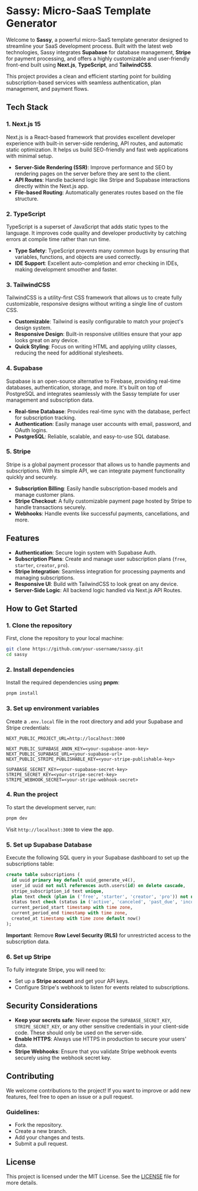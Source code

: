 # **Sassy: Micro-SaaS Template Generator**

Welcome to **Sassy**, a powerful micro-SaaS template generator designed to streamline your SaaS development process. Built with the latest web technologies, Sassy integrates **Supabase** for database management, **Stripe** for payment processing, and offers a highly customizable and user-friendly front-end built using **Next.js**, **TypeScript**, and **TailwindCSS**.

This project provides a clean and efficient starting point for building subscription-based services with seamless authentication, plan management, and payment flows.

## **Tech Stack**

### **1. Next.js 15**
Next.js is a React-based framework that provides excellent developer experience with built-in server-side rendering, API routes, and automatic static optimization. It helps us build SEO-friendly and fast web applications with minimal setup.

- **Server-Side Rendering (SSR)**: Improve performance and SEO by rendering pages on the server before they are sent to the client.
- **API Routes**: Handle backend logic like Stripe and Supabase interactions directly within the Next.js app.
- **File-based Routing**: Automatically generates routes based on the file structure.

### **2. TypeScript**
TypeScript is a superset of JavaScript that adds static types to the language. It improves code quality and developer productivity by catching errors at compile time rather than run time.

- **Type Safety**: TypeScript prevents many common bugs by ensuring that variables, functions, and objects are used correctly.
- **IDE Support**: Excellent auto-completion and error checking in IDEs, making development smoother and faster.

### **3. TailwindCSS**
TailwindCSS is a utility-first CSS framework that allows us to create fully customizable, responsive designs without writing a single line of custom CSS.

- **Customizable**: Tailwind is easily configurable to match your project's design system.
- **Responsive Design**: Built-in responsive utilities ensure that your app looks great on any device.
- **Quick Styling**: Focus on writing HTML and applying utility classes, reducing the need for additional stylesheets.

### **4. Supabase**
Supabase is an open-source alternative to Firebase, providing real-time databases, authentication, storage, and more. It's built on top of PostgreSQL and integrates seamlessly with the Sassy template for user management and subscription data.

- **Real-time Database**: Provides real-time sync with the database, perfect for subscription tracking.
- **Authentication**: Easily manage user accounts with email, password, and OAuth logins.
- **PostgreSQL**: Reliable, scalable, and easy-to-use SQL database.

### **5. Stripe**
Stripe is a global payment processor that allows us to handle payments and subscriptions. With its simple API, we can integrate payment functionality quickly and securely.

- **Subscription Billing**: Easily handle subscription-based models and manage customer plans.
- **Stripe Checkout**: A fully customizable payment page hosted by Stripe to handle transactions securely.
- **Webhooks**: Handle events like successful payments, cancellations, and more.

## **Features**

- **Authentication**: Secure login system with Supabase Auth.
- **Subscription Plans**: Create and manage user subscription plans (`free`, `starter`, `creator`, `pro`).
- **Stripe Integration**: Seamless integration for processing payments and managing subscriptions.
- **Responsive UI**: Build with TailwindCSS to look great on any device.
- **Server-Side Logic**: All backend logic handled via Next.js API Routes.

## **How to Get Started**

### 1. Clone the repository
First, clone the repository to your local machine:

```bash
git clone https://github.com/your-username/sassy.git
cd sassy
```

### 2. Install dependencies
Install the required dependencies using **pnpm**:

```bash
pnpm install
```

### 3. Set up environment variables
Create a `.env.local` file in the root directory and add your Supabase and Stripe credentials:

```env
NEXT_PUBLIC_PROJECT_URL=http://localhost:3000

NEXT_PUBLIC_SUPABASE_ANON_KEY=<your-supabase-anon-key>
NEXT_PUBLIC_SUPABASE_URL=<your-supabase-url>
NEXT_PUBLIC_STRIPE_PUBLISHABLE_KEY=<your-stripe-publishable-key>

SUPABASE_SECRET_KEY=<your-supabase-secret-key>
STRIPE_SECRET_KEY=<your-stripe-secret-key>
STRIPE_WEBHOOK_SECRET=<your-stripe-webhook-secret>
```

### 4. Run the project
To start the development server, run:

```bash
pnpm dev
```

Visit `http://localhost:3000` to view the app.

### 5. Set up Supabase Database
Execute the following SQL query in your Supabase dashboard to set up the subscriptions table:

```sql
create table subscriptions (
  id uuid primary key default uuid_generate_v4(),
  user_id uuid not null references auth.users(id) on delete cascade,
  stripe_subscription_id text unique,
  plan text check (plan in ('free', 'starter', 'creator', 'pro')) not null default 'free',
  status text check (status in ('active', 'canceled', 'past_due', 'incomplete', 'trialing')) not null default 'active',
  current_period_start timestamp with time zone,
  current_period_end timestamp with time zone,
  created_at timestamp with time zone default now()
);
```

**Important**: Remove **Row Level Security (RLS)** for unrestricted access to the subscription data.

### 6. Set up Stripe
To fully integrate Stripe, you will need to:

- Set up a **Stripe account** and get your API keys.
- Configure Stripe's webhook to listen for events related to subscriptions.

## **Security Considerations**

- **Keep your secrets safe**: Never expose the `SUPABASE_SECRET_KEY`, `STRIPE_SECRET_KEY`, or any other sensitive credentials in your client-side code. These should only be used on the server-side.
- **Enable HTTPS**: Always use HTTPS in production to secure your users' data.
- **Stripe Webhooks**: Ensure that you validate Stripe webhook events securely using the webhook secret key.

## **Contributing**

We welcome contributions to the project! If you want to improve or add new features, feel free to open an issue or a pull request.

### Guidelines:
- Fork the repository.
- Create a new branch.
- Add your changes and tests.
- Submit a pull request.

## **License**

This project is licensed under the MIT License. See the [LICENSE](LICENSE) file for more details.